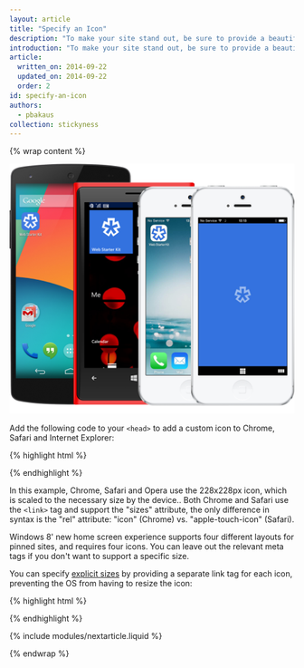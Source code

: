 ```yaml
---
layout: article
title: "Specify an Icon"
description: "To make your site stand out, be sure to provide a beautiful, full size icon, otherwise the favicon or a low quality screenshot may be used."
introduction: "To make your site stand out, be sure to provide a beautiful, full size icon, otherwise the favicon or a low quality screenshot may be used."
article:
  written_on: 2014-09-22
  updated_on: 2014-09-22
  order: 2
id: specify-an-icon
authors:
  - pbakaus
collection: stickyness
---
```


{% wrap content %}

<img src="images/icons.png" />

Add the following code to your `<head>` to add a custom icon to Chrome, Safari and Internet Explorer:

{% highlight html %}
<!-- icon in the highest resolution we need it for -->
<link rel="icon" sizes="228x228" href="icon.png">
<!-- reuse same icon for Safari -->
<link rel="apple-touch-icon" href="icon.png">
<!-- multiple icons for IE -->
<meta name="msapplication-square70x70logo" content="icon\_smalltile.png">
<meta name="msapplication-square150x150logo" content="icon\_mediumtile.png">
<meta name="msapplication-wide310x150logo" content="icon\_widetile.png">
<meta name="msapplication-square310x310logo" content="icon\_largetile.png">
{% endhighlight %}

In this example, Chrome, Safari and Opera use the 228x228px icon, which is scaled to the necessary size by the device.. Both Chrome and Safari use the `<link>` tag and support the "sizes" attribute, the only difference in syntax is the "rel" attribute: "icon" (Chrome) vs. "apple-touch-icon" (Safari).

Windows 8' new home screen experience supports four different layouts for pinned sites, and requires four icons. You can leave out the relevant meta tags if you don't want to support a specific size.

You can specify [explicit sizes](https://developer.apple.com/library/ios/documentation/UserExperience/Conceptual/MobileHIG/IconMatrix.html#//apple_ref/doc/uid/TP40006556-CH27) by providing a separate link tag for each icon, preventing the OS from having to resize the icon:

{% highlight html %}
<link rel="apple-touch-icon" href="touch-icon-iphone.png">
<link rel="apple-touch-icon" sizes="76x76" href="touch-icon-ipad.png">
<link rel="apple-touch-icon" sizes="120x120" href="touch-icon-iphone-retina.png">
<link rel="apple-touch-icon" sizes="152x152" href="touch-icon-ipad-retina.png">
{% endhighlight %}

{% include modules/nextarticle.liquid %}

{% endwrap %}
